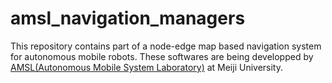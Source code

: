# amsl_navigation_managers

This repository contains part of a node-edge map based navigation system for autonomous mobile robots. These softwares are being developped by [AMSL(Autonomous Mobile System Laboratory)](https://amslab.tech/) at Meiji University.
